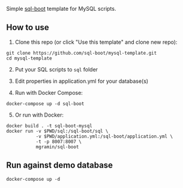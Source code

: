 Simple [sql-boot](https://github.com/CrocInc/sql-boot) template for MySQL scripts.

## How to use

1. Clone this repo (or click "Use this template" and clone new repo):
```
git clone https://github.com/sql-boot/mysql-template.git
cd mysql-template
```

2. Put your SQL scripts to `sql` folder

3. Edit properties in application.yml for your database(s)

4. Run with Docker Compose:
```
docker-compose up -d sql-boot
```

5. Or run with Docker:
```
docker build . -t sql-boot-mysql
docker run -v $PWD/sql:/sql-boot/sql \
           -v $PWD/application.yml:/sql-boot/application.yml \
           -t -p 8007:8007 \
           mgramin/sql-boot
```


## Run against demo database
```
docker-compose up -d
```
